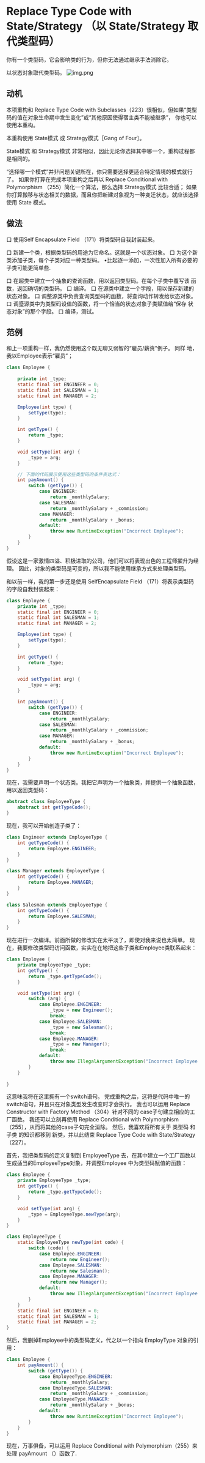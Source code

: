 # Replace Type Code with State/Strategy （以 State/Strategy 取代类型码）

你有⼀个类型码，它会影响类的⾏为，但你⽆法通过继承⼿法消除它。 


以状态对象取代类型码。
![img.png](file/img.png)

## 动机

本项重构和 Replace Type Code with Subclasses（223）很相似，但如果“类型码的值在对象⽣命期中发⽣变化”或“其他原因使得宿主类不能被继承”，
你也可以使⽤本重构。

本重构使⽤ State模式 或 Strategy模式［Gang of Four］。

State模式 和 Strategy模式 ⾮常相似，因此⽆论你选择其中哪⼀个，重构过程都是相同的。

“选择哪⼀个模式”并⾮问题关键所在，你只需要选择更适合特定情境的模式就⾏了。
如果你打算在完成本项重构之后再以 Replace Conditional with Polymorphism （255）简化⼀个算法，那么选择 Strategy模式 ⽐较合适；
如果你打算搬移与状态相关的数据，⽽且你把新建对象视为⼀种变迁状态，就应该选择使⽤ State 模式。

## 做法

⼝ 使⽤Self Encapsulate Field （171）将类型码⾃我封装起来。

⼝ 新建⼀个类，根据类型码的⽤途为它命名。这就是⼀个状态对象。 
⼝ 为这个新类添加⼦类，每个⼦类对应⼀种类型码。 
•⽐起逐⼀添加，⼀次性加⼊所有必要的⼦类可能更简单些. 

⼝ 在超类中建⽴⼀个抽象的查询函数，⽤以返回类型码。在每个⼦类中覆写该 函数，返回确切的类型码。
⼝ 编译。
⼝ 在源类中建⽴⼀个字段，⽤以保存新建的状态对象。
⼝ 调整源类中负责查询类型码的函数，将查询动作转发给状态对象。 
⼝ 调𤦂源类中为类型码设值的函数，将⼀个恰当的状态对象⼦类赋值给“保存 状态对象”的那个字段。
⼝ 编译，测试。

## 范例

和上⼀项重构⼀样，我仍然使⽤这个既⽆聊⼜弱智的“雇员/薪资”例⼦。
同样 地，我以Employee表示“雇员”；
```java
class Employee {
       
    private int _type;
    static final int ENGINEER = 0;
    static final int SALESMAN = 1;
    static final int MANAGER = 2;

    Employee(int type) {
        setType(type);
    }

    int getType() {
        return _type;
    }

    void setType(int arg) {
        _type = arg;
    }

    // 下⾯的代码展示使⽤这些类型码的条件表达式：
    int payAmount() {
        switch (getType()) {
            case ENGINEER:
                return _monthlySalary;
            case SALESMAN:
                return _monthlySalary + _commission;
            case MANAGER:
                return _monthlySalary + _bonus;
            default:
                throw new RuntimeException("Incorrect Employee");
        }
    }
}
```


假设这是⼀家激情四溢、积极进取的公司，他们可以将表现出⾊的⼯程师擢升为经理。
因此，对象的类型码是可变的，所以我不能使⽤继承⽅式来处理类型码。

和以前⼀样，我的第⼀步还是使⽤ SelfEncapsulate Field （171）将表示类型码的字段⾃我封装起来：

```java
class Employee {
    private int _type;
    static final int ENGINEER = 0;
    static final int SALESMAN = 1;
    static final int MANAGER = 2;

    Employee(int type) {
        setType(type);
    }

    int getType() {
        return _type;
    }

    void setType(int arg) {
        _type = arg;
    }

    int payAmount() {
        switch (getType()) {
            case ENGINEER:
                return _monthlySalary;
            case SALESMAN:
                return _monthlySalary + _commission;
            case MANAGER:
                return _monthlySalary + _bonus;
            default:
                throw new RuntimeException("Incorrect Employee");
        }
    }
}

```


现在，我需要声明⼀个状态类。我把它声明为⼀个抽象类，并提供⼀个抽象函数，⽤以返回类型码：

```java
abstract class EmployeeType {
    abstract int getTypeCode();
}

```

现在，我可以开始创造⼦类了：
```java
class Engineer extends EmployeeType {
    int getTypeCode() {
        return Employee.ENGINEER;
    }
}

class Manager extends EmployeeType {
    int getTypeCode() {
        return Employee.MANAGER;
    }
}

class Salesman extends EmployeeType {
    int getTypeCode() {
        return Employee.SALESMAN;
    }
}
```

现在进⾏⼀次编译。前⾯所做的修改实在太平淡了，即使对我来说也太简单。
现在，我要修改类型码访问函数，实实在在地把这些⼦类和Employee类联系起来：

```java
class Employee {
    private EmployeeType _type;
    int getType() {
        return _type.getTypeCode();
    }

    void setType(int arg) {
        switch (arg) {
            case Employee.ENGINEER:
                _type = new Engineer();
                break;
            case Employee.SALESMAN:
                _type = new Salesman();
                break;
            case Employee.MANAGER:
                _type = new Manager();
                break;
            default:
                throw new IllegalArgumentException("Incorrect Employee Code");
        }
    }
    
}

```

这意味我将在这⾥拥有⼀个switch语句。
完成重构之后，这将是代码中唯⼀的switch语句，并且只在对象类型发⽣改变时才会执⾏。
我也可以运⽤ Replace Constructor with Factory Method （304）针对不同的 case⼦句建⽴相应的⼯⼚函数。
我还可以⽴刻再使⽤ Replace Conditional with Polymorphism （255），从⽽将其他的case⼦句完全消除。 
然后，我喜欢将所有关于 类型码 和 ⼦类 的知识都移到 新类，并以此结束 Replace Type Code with State/Strategy （227）。

⾸先，我把类型码的定义复制到 EmployeeType 去，在其中建⽴⼀个⼯⼚函数以⽣成适当的EmployeeType对象，并调整Employee 中为类型码賦值的函数：
```java
class Employee {
    private EmployeeType _type;
    int getType() {
        return _type.getTypeCode();
    }

    void setType(int arg) {
        _type = EmployeeType.newType(arg);
    }
}

class EmployeeType {
    static EmployeeType newType(int code) {
        switch (code) {
            case Employee.ENGINEER:
                return new Engineer();
            case Employee.SALESMAN:
                return new Salesman();
            case Employee.MANAGER:
                return new Manager();
            default:
                throw new IllegalArgumentException("Incorrect Employee Code");
        }
    }
    static final int ENGINEER = 0;
    static final int SALESMAN = 1;
    static final int MANAGER = 2;
}

```


然后，我删掉Employee中的类型码定义，代之以⼀个指向 EmployType 对象的引⽤：
```java
class Employee {
    int payAmount() {
        switch (getType()) {
            case EmployeeType.ENGINEER:
                return _monthlySalary;
            case EmployeeType.SALESMAN:
                return _monthlySalary + _commission;
            case EmployeeType.MANAGER:
                return _monthlySalary + _bonus;
            default:
                throw new RuntimeException("Incorrect Employee");
        }
    }
}
```


现在，万事俱备，可以运⽤ Replace Conditional with Polymorphism（255）来处理 payAmount （）函数了.